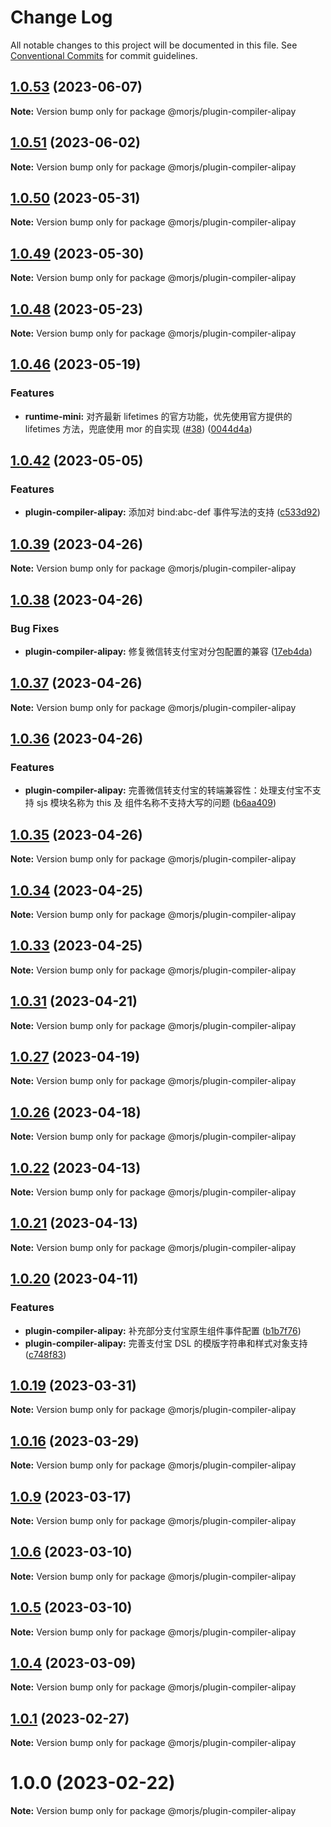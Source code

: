 # Change Log

All notable changes to this project will be documented in this file.
See [Conventional Commits](https://conventionalcommits.org) for commit guidelines.

## [1.0.53](https://github.com/eleme/morjs/compare/v1.0.52...v1.0.53) (2023-06-07)

**Note:** Version bump only for package @morjs/plugin-compiler-alipay





## [1.0.51](https://github.com/eleme/morjs/compare/v1.0.50...v1.0.51) (2023-06-02)

**Note:** Version bump only for package @morjs/plugin-compiler-alipay





## [1.0.50](https://github.com/eleme/morjs/compare/v1.0.49...v1.0.50) (2023-05-31)

**Note:** Version bump only for package @morjs/plugin-compiler-alipay





## [1.0.49](https://github.com/eleme/morjs/compare/v1.0.48...v1.0.49) (2023-05-30)

**Note:** Version bump only for package @morjs/plugin-compiler-alipay





## [1.0.48](https://github.com/eleme/morjs/compare/v1.0.47...v1.0.48) (2023-05-23)

**Note:** Version bump only for package @morjs/plugin-compiler-alipay





## [1.0.46](https://github.com/eleme/morjs/compare/v1.0.45...v1.0.46) (2023-05-19)


### Features

* **runtime-mini:** 对齐最新 lifetimes 的官方功能，优先使用官方提供的 lifetimes 方法，兜底使用 mor 的自实现 ([#38](https://github.com/eleme/morjs/issues/38)) ([0044d4a](https://github.com/eleme/morjs/commit/0044d4a8cc86fc619c505f664d098c033fb7d8a7))





## [1.0.42](https://github.com/eleme/morjs/compare/v1.0.41...v1.0.42) (2023-05-05)


### Features

* **plugin-compiler-alipay:** 添加对 bind:abc-def 事件写法的支持 ([c533d92](https://github.com/eleme/morjs/commit/c533d92e669cb0dcd84598ade3a64e4574a85f77))





## [1.0.39](https://github.com/eleme/morjs/compare/v1.0.38...v1.0.39) (2023-04-26)

**Note:** Version bump only for package @morjs/plugin-compiler-alipay





## [1.0.38](https://github.com/eleme/morjs/compare/v1.0.37...v1.0.38) (2023-04-26)


### Bug Fixes

* **plugin-compiler-alipay:** 修复微信转支付宝对分包配置的兼容 ([17eb4da](https://github.com/eleme/morjs/commit/17eb4da82182616b2e42c825c3813fdb86889c56))





## [1.0.37](https://github.com/eleme/morjs/compare/v1.0.36...v1.0.37) (2023-04-26)

**Note:** Version bump only for package @morjs/plugin-compiler-alipay





## [1.0.36](https://github.com/eleme/morjs/compare/v1.0.35...v1.0.36) (2023-04-26)


### Features

* **plugin-compiler-alipay:** 完善微信转支付宝的转端兼容性：处理支付宝不支持 sjs 模块名称为 this 及 组件名称不支持大写的问题 ([b6aa409](https://github.com/eleme/morjs/commit/b6aa4097c82c16e49f3b018570c59efeacd43df0))





## [1.0.35](https://github.com/eleme/morjs/compare/v1.0.34...v1.0.35) (2023-04-26)

**Note:** Version bump only for package @morjs/plugin-compiler-alipay





## [1.0.34](https://github.com/eleme/morjs/compare/v1.0.33...v1.0.34) (2023-04-25)

**Note:** Version bump only for package @morjs/plugin-compiler-alipay





## [1.0.33](https://github.com/eleme/morjs/compare/v1.0.32...v1.0.33) (2023-04-25)

**Note:** Version bump only for package @morjs/plugin-compiler-alipay





## [1.0.31](https://github.com/eleme/morjs/compare/v1.0.30...v1.0.31) (2023-04-21)

**Note:** Version bump only for package @morjs/plugin-compiler-alipay





## [1.0.27](https://github.com/eleme/morjs/compare/v1.0.26...v1.0.27) (2023-04-19)

**Note:** Version bump only for package @morjs/plugin-compiler-alipay





## [1.0.26](https://github.com/eleme/morjs/compare/v1.0.25...v1.0.26) (2023-04-18)

**Note:** Version bump only for package @morjs/plugin-compiler-alipay





## [1.0.22](https://github.com/eleme/morjs/compare/v1.0.21...v1.0.22) (2023-04-13)

**Note:** Version bump only for package @morjs/plugin-compiler-alipay





## [1.0.21](https://github.com/eleme/morjs/compare/v1.0.20...v1.0.21) (2023-04-13)

**Note:** Version bump only for package @morjs/plugin-compiler-alipay





## [1.0.20](https://github.com/eleme/morjs/compare/v1.0.19...v1.0.20) (2023-04-11)


### Features

* **plugin-compiler-alipay:** 补充部分支付宝原生组件事件配置 ([b1b7f76](https://github.com/eleme/morjs/commit/b1b7f7625f018add0ace22cb338d6ac242ee623c))
* **plugin-compiler-alipay:** 完善支付宝 DSL 的模版字符串和样式对象支持 ([c748f83](https://github.com/eleme/morjs/commit/c748f8386336bd0206441b3b44bbc5ee9fee7c4f))





## [1.0.19](https://github.com/eleme/morjs/compare/v1.0.18...v1.0.19) (2023-03-31)

**Note:** Version bump only for package @morjs/plugin-compiler-alipay





## [1.0.16](https://github.com/eleme/morjs/compare/v1.0.15...v1.0.16) (2023-03-29)

**Note:** Version bump only for package @morjs/plugin-compiler-alipay





## [1.0.9](https://github.com/eleme/morjs/compare/v1.0.8...v1.0.9) (2023-03-17)

**Note:** Version bump only for package @morjs/plugin-compiler-alipay





## [1.0.6](https://github.com/eleme/morjs/compare/v1.0.5...v1.0.6) (2023-03-10)

**Note:** Version bump only for package @morjs/plugin-compiler-alipay





## [1.0.5](https://github.com/eleme/morjs/compare/v1.0.4...v1.0.5) (2023-03-10)

**Note:** Version bump only for package @morjs/plugin-compiler-alipay





## [1.0.4](https://github.com/eleme/morjs/compare/v1.0.3...v1.0.4) (2023-03-09)

**Note:** Version bump only for package @morjs/plugin-compiler-alipay





## [1.0.1](https://github.com/eleme/morjs/compare/v1.0.0...v1.0.1) (2023-02-27)

**Note:** Version bump only for package @morjs/plugin-compiler-alipay





# 1.0.0 (2023-02-22)

**Note:** Version bump only for package @morjs/plugin-compiler-alipay
